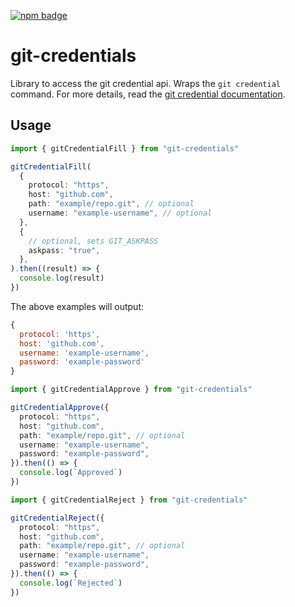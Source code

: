 [![npm badge](https://img.shields.io/npm/v/git-credentials)](https://www.npmjs.com/package/git-credentials)

# git-credentials

Library to access the git credential api. Wraps the `git credential` command.
For more details, read the
[git credential documentation](https://git-scm.com/docs/git-credential).

## Usage

<!-- !test program yarn dlx -q ts-node -I '.*' -->

<!-- !test check fill -->

```ts
import { gitCredentialFill } from "git-credentials"

gitCredentialFill(
  {
    protocol: "https",
    host: "github.com",
    path: "example/repo.git", // optional
    username: "example-username", // optional
  },
  {
    // optional, sets GIT_ASKPASS
    askpass: "true",
  },
).then((result) => {
  console.log(result)
})
```

The above examples will output:

```js
{
  protocol: 'https',
  host: 'github.com',
  username: 'example-username',
  password: 'example-password'
}
```

<!-- !test check approve -->

```ts
import { gitCredentialApprove } from "git-credentials"

gitCredentialApprove({
  protocol: "https",
  host: "github.com",
  path: "example/repo.git", // optional
  username: "example-username",
  password: "example-password",
}).then(() => {
  console.log(`Approved`)
})
```

<!-- !test check reject -->

```ts
import { gitCredentialReject } from "git-credentials"

gitCredentialReject({
  protocol: "https",
  host: "github.com",
  path: "example/repo.git", // optional
  username: "example-username",
  password: "example-password",
}).then(() => {
  console.log(`Rejected`)
})
```

